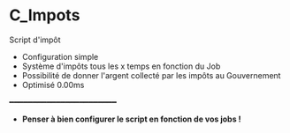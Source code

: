 # C_Impots
Script d'impôt

- Configuration simple
- Système d'impôts tous les x temps en fonction du Job
- Possibilité de donner l'argent collecté par les impôts au Gouvernement
- Optimisé 0.00ms 

━━━━━━━━━━━━━━━━━━━━━━━

- __Penser à bien configurer le script en fonction de vos jobs !__
